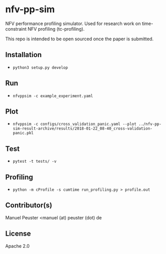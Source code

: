 # nfv-pp-sim

NFV performance profiling simulator. Used for research work on time-constraint NFV profiling (tc-profiling).

This repo is intended to be open sourced once the paper is submitted.

## Installation

* `python3 setup.py develop`

## Run

* `nfvppsim -c example_experiment.yaml`

## Plot

* `nfvppsim -c configs/cross_validation_panic.yaml --plot ../nfv-pp-sim-result-archive/results/2018-01-22_08-40_cross-validation-panic.pkl`

## Test

* `pytest -t tests/ -v`

## Profiling

* `python -m cProfile -s cumtime run_profiling.py > profile.out`


## Contributor(s)

Manuel Peuster <manuel (at) peuster (dot) de

## License

Apache 2.0
